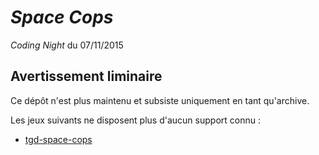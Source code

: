 # *Space Cops*

*Coding Night* du 07/11/2015

## Avertissement liminaire

Ce dépôt n'est plus maintenu et subsiste uniquement en tant qu'archive.

Les jeux suivants ne disposent plus d'aucun support connu :

- [tgd-space-cops](https://github.com/TeleGD/tgd-space-cops/tree/master/src/spaceCops)

